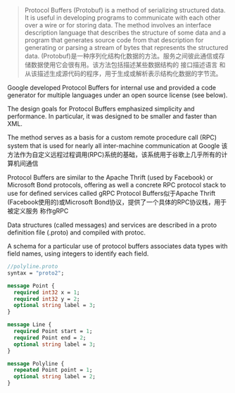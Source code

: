 > Protocol Buffers (Protobuf) is a method of serializing structured data. It is useful in developing programs to communicate with each other over a wire or for storing data. The method involves an interface description language that describes the structure of some data and a program that generates source code from that description for generating or parsing a stream of bytes that represents the structured data.
> (Protobuf)是一种序列化结构化数据的方法。服务之间彼此通信或存储数据使用它会很有用。该方法包括描述某些数据结构的 接口描述语言 和从该描述生成源代码的程序，用于生成或解析表示结构化数据的字节流。

Google developed Protocol Buffers for internal use and provided a code generator for multiple languages under an open source license (see below).

The design goals for Protocol Buffers emphasized simplicity and performance. In particular, it was designed to be smaller and faster than XML.

The method serves as a basis for a custom remote procedure call (RPC) system that is used for nearly all inter-machine communication at Google
该方法作为自定义远程过程调用(RPC)系统的基础，该系统用于谷歌上几乎所有的计算机间通信

Protocol Buffers are similar to the Apache Thrift (used by Facebook) or Microsoft Bond protocols, offering as well a concrete RPC protocol stack to use for defined services called gRPC
Protocol Buffers似于Apache Thrift (Facebook使用的)或Microsoft Bond协议，提供了一个具体的RPC协议栈，用于被定义服务 称作gRPC

Data structures (called messages) and services are described in a proto definition file (.proto) and compiled with protoc. 

A schema for a particular use of protocol buffers associates data types with field names, using integers to identify each field. 
```proto
//polyline.proto
syntax = "proto2";

message Point {
  required int32 x = 1;
  required int32 y = 2;
  optional string label = 3;
}

message Line {
  required Point start = 1;
  required Point end = 2;
  optional string label = 3;
}

message Polyline {
  repeated Point point = 1;
  optional string label = 2;
}
```